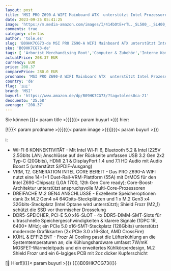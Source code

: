```yaml
---
layout: post
title: 'MSI PRO Z690-A WIFI Mainboard ATX  unterstützt Intel Prozessoren 12. Generation  LGA 1700  14 Duet Rail 55A VRM  DDR5 Memory Boost 6400MHz/OC  1 x PCIe 5.0 x16  3 x M.2 Gen4 x4  2.5G LAN  Wi-Fi 6E'
date: 2023-09-25 05:41:25
image: 'https://m.media-amazon.com/images/I/414bOtE+rTL._SL500_._SL400_.jpg'
comments: true
category: ofertas
author: 'tole.es'
slug: 'B09HK7CG73-de MSI PRO Z690-A WIFI Mainboard ATX unterstützt Intel...'
sku: 'B09HK7CG73-de'
tags: [ 'Arborist Merchandising Root','Computer & Zubehör','Interne Komponenten & Hardware','Komponenten & Ersatzteile','Mainboards','Motherboards gaming','PC gaming components','Self Service','Special Features Stores','a4cbee59-f823-40fe-831a-7de64f655f6f_0','a4cbee59-f823-40fe-831a-7de64f655f6f_7101','a4cbee59-f823-40fe-831a-7de64f655f6f_9701','msi','🇩🇪', ]
actualPrice: 208.37 EUR
currency: EUR
price: 208.37
comparePrice: 280.0 EUR
prodname: 'MSI PRO Z690-A WIFI Mainboard ATX  unterstützt Intel Prozessoren 12. Generation  LGA 1700  14 Duet Rail 55A VRM  DDR5 Memory Boost 6400MHz/OC  1 x PCIe 5.0 x16  3 x M.2 Gen4 x4  2.5G LAN  Wi-Fi 6E'
country: 'de'
flag: '🇩🇪'
brand: 'MSI'
buyurl: 'https://www.amazon.de/dp/B09HK7CG73/?tag=tolees0ca-21'
descuento: '25.58'
average: '208.37'
---
```


Sie können [{{< param title >}}]({{< param buyurl >}}) hier:

[![{{< param prodname >}}]({{< param image >}})]({{< param buyurl >}})

ℹ️:

- WI-FI 6 KONNEKTIVITÄT - Mit Intel Wi-Fi 6, Bluetooth 5.2 & Intel I225V 2.5Gbits LAN; Anschlüsse auf der Rückseite umfassen USB 3.2 Gen 2x2 Typ-C (20Gbits), HDMI 2.1 & DisplayPort 1.4 und 7.1 HD Audio mit Audio Boost 5 (unterstützt S/PDIF-Ausgang)
- VRM, 12. GENERATION INTEL CORE BEREIT - Das PRO Z690-A WIFI nutzt eine 14+1+1 Duet-Rail-VRM-Plattform (55A) mit DrMOS für den Intel Z690-Chipsatz (LGA 1700, 12th Gen Core ready); Core-Boost-Architektur unterstützt anspruchsvolle Multi-Core-Prozessoren
- DREIFACHE M.2 GEN4 ANSCHLÜSSE - Exzellente Speicheroptionen dank 3x M.2 Gen4 x4 64Gbits-Steckplätzen und 1 x M.2 Gen3 x4 32Gbits-Steckplatz (Intel Optane wird unterstützt); Shield Frozr (M2_1) schützt die SSD vor thermischer Drosselung
- DDR5-SPEICHER, PCI-E 5.0 x16-SLOT - 4x DDR5-DIMM-SMT-Slots für ultraschnelle Speichergeschwindigkeiten & klarere Signale (1DPC 1R, 6400+ MHz); ein PCIe 5.0 x16-SMT-Steckplatz (128Gbits) unterstützt modernste Grafikkarten (2x PCIe 3.0 x16-Slot, AMD CrossFire)
- KÜHL & EFFIZIENT - Frozr AI Cooling passt die Lüfterkühlung an die Systemtemperaturen an; die Kühlungshardware umfasst 7W/mK MOSFET-Wärmeleitpads und ein erweitertes Kühlkörperdesign, M.2 Shield Frozr und ein 6-lagiges PCB mit 2oz dicker Kupferschicht

[🛒 Hier!!]({{< param buyurl >}})
{{<world>}}B09HK7CG73{{</world>}}

